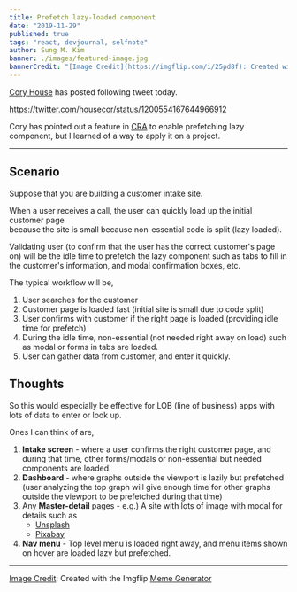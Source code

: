 ```yaml
---
title: Prefetch lazy-loaded component
date: "2019-11-29"
published: true
tags: "react, devjournal, selfnote"
author: Sung M. Kim
banner: ./images/featured-image.jpg
bannerCredit: "[Image Credit](https://imgflip.com/i/25pd8f): Created with the Imgflip [Meme Generator](https://imgflip.com/memegenerator)"
---
```


[Cory House](https://twitter.com/housecor) has posted following tweet today.

https://twitter.com/housecor/status/1200554167644966912

Cory has pointed out a feature in [CRA](https://create-react-app.dev/) to enable prefetching lazy component, but I learned of a way to apply it on a project.

---

## Scenario

Suppose that you are building a customer intake site.

When a user receives a call, the user can quickly load up the initial customer page  
because the site is small because non-essential code is split (lazy loaded).

Validating user (to confirm that the user has the correct customer's page on) will be the idle time to prefetch the lazy component such as tabs to fill in the customer's information, and modal confirmation boxes, etc.

The typical workflow will be,

1. User searches for the customer
1. Customer page is loaded fast (initial site is small due to code split)
1. User confirms with customer if the right page is loaded (providing idle time for prefetch)
1. During the idle time, non-essential (not needed right away on load) such as modal or forms in tabs are loaded.
1. User can gather data from customer, and enter it quickly.

## Thoughts

So this would especially be effective for LOB (line of business) apps with lots of data to enter or look up.

Ones I can think of are,

1. **Intake screen** - where a user confirms the right customer page, and during that time, other forms/modals or non-essential but needed components are loaded.
1. **Dashboard** - where graphs outside the viewport is lazily but prefetched (user analyzing the top graph will give enough time for other graphs outside the viewport to be prefetched during that time)
1. Any **Master-detail** pages - e.g.) A site with lots of image with modal for details such as
   - [Unsplash](https://unsplash.com/)
   - [Pixabay](https://pixabay.com/)
1. **Nav menu** - Top level menu is loaded right away, and menu items shown on hover are loaded lazy but prefetched.

---

[Image Credit](https://imgflip.com/i/25pd8f): Created with the Imgflip [Meme Generator](https://imgflip.com/memegenerator)
